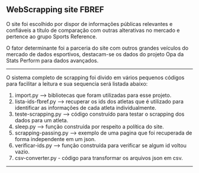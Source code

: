 ## WebScrapping site FBREF 

<p>O site foi escolhido por dispor de informações públicas relevantes e confiáveis a título de comparação com outras alterativas no mercado e pertence ao grupo Sports Reference.</p>

  <p>O fator determinante foi a parceria do site com outros grandes veículos do mercado de dados esportivos, destacam-se os dados do projeto Opa da Stats Perform para dados avançados.</p>
  
---

O sistema completo de scrapping foi divido em vários pequenos códigos para facilitar a leitura e sua sequencia será listada abaixo:

  1. import.py --> bibliotecas que foram utilizadas para esse projeto.
  2. lista-ids-fbref.py --> recuperar os ids dos atletas que é utilizado para identificar as informações de cada atleta individualmente.
  3. teste-scrapping.py --> código construído para testar o scrapping dos dados para um atleta.
  4. sleep.py --> função construída por respeito a política do site.
  5. scrapping-passing.py --> exemplo de uma pagina que foi recuperada de forma independente em um json.
  6. verificar-ids.py --> função construída para verificar se algum id voltou vazio.
  7. csv-converter.py - código para transformar os arquivos json em csv.

---

